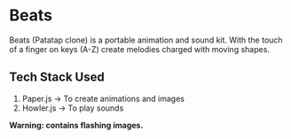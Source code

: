 # Beats
Beats (Patatap clone) is a portable animation and sound kit. With the touch of a finger on keys (A-Z) create melodies charged with moving shapes.  
## Tech Stack Used
1. Paper.js -> To create animations and images
2. Howler.js -> To play sounds 

**Warning: contains flashing images.** 
